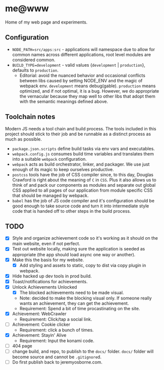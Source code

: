 # me@www

Home of my web page and experiments.

## Configuration

* `NODE_PATH=src/apps:src` - applications will namespace due to allow for common names across different applications, root level modules are considered common.
* `BUILD_TYPE=development` - valid values {`development` | `production`}, defaults to `production`.
    * Editorial: avoid the nuanced behavior and occasional conflicts between libs caused by setting NODE_ENV and the magic of webpack env. `development` means debug(gable). `production` means optimized, and if not optimal, it is a bug. However, we do appropriate the vernacular because they map well to other libs that adopt them with the semantic meanings defined above.

## Toolchain notes

Modern JS needs a tool chain and build process. The tools included in this project should stick to their job and be runnable as a distinct process as much as possible.

* `package.json.scripts` define build tasks via env vars and executables.
* `webpack.config.js` consumes build time variables and translates them into a suitable `webpack` configuration.
* `webpack` acts as build orchestrator, linker, and packager. We use just enough of its magic to keep ourselves productive.
* `postcss` tools have the job of CSS compiler since, to this day, Douglas Crawford is right about the meaning of `C` in `CSS`. Plus it also allows us to think of and pack our components as modules and separate out global CSS applied to all pages of our application from module specific CSS that should be managed by webpack.
* `babel` has the job of JS code compiler and it's configuration should be good enough to take source code and turn it into intermediate style code that is handed off to other steps in the build process.

## TODO

- [X] Style and organize achievement code so it's working as it should on the main website, even if not perfect.
- [X] Test out website locally, making sure the application is seeded as appropriate (the app should load async one way or another).
- [X] Make this the basis for my website.
    - [X] Add styling and assets to static, copy to dist via copy plugin in webpack.
- [X] Hide hacked up dev tools in prod build.
- [X] Toast/notifications for achievements.
- [X] Unlock Achievements Unlocked
    - [X] The blocked achievements need to be made visual.
    - Note: decided to make the blocking visual only. If someone really wants an achievement, they can get the achievement.
    * Requirement: Spend a bit of time procastinating on the site.
- [X] Achievement: WebCrawler
    * Requirement: Click/tap a social link.
- [ ] Achievement: Cookie clicker
    * Requirement: click a bunch of times.
- [X] Achievement: Stayin' Alive
    * Requirement: Input the konami code.
- [ ] 404 page
- [ ] change build, and repo, to publish to the `docs/` folder. `docs/` folder will become source and cannot be `.gitignore`d.
- [ ] Do first publish back to jeremyosborne.com.
